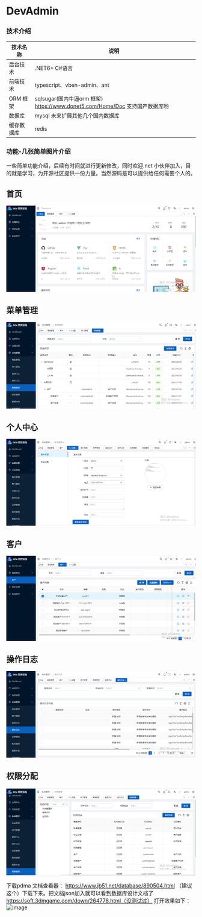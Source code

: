 # DevAdmin
### 技术介绍

| 技术名称   | 说明                                                         |
| ---------- | ------------------------------------------------------------ |
| 后台技术   | .NET6+  C#语言                                               |
| 前端技术   | typescript、vben-admin、ant                                  |
| ORM 框架   | sqlsugar(国内牛逼orm 框架)  https://www.donet5.com/Home/Doc  支持国产数据库哟 |
| 数据库     | mysql 未来扩展其他几个国内数据库                             |
| 缓存数据库 | redis                                                        |

### 功能-几张简单图片介绍

一些简单功能介绍，后续有时间就进行更新修改，同时欢迎.net 小伙伴加入，目的就是学习，为开源社区提供一份力量。当然源码是可以提供给任何需要个人的。

## 首页

![首页](README.assets/%E9%A6%96%E9%A1%B5.png)

## 菜单管理

![菜单](README.assets/%E8%8F%9C%E5%8D%95.png)

## 个人中心

![个人中心](README.assets/%E4%B8%AA%E4%BA%BA%E4%B8%AD%E5%BF%83.png)

## 客户

![合同对方-客户](README.assets/%E5%90%88%E5%90%8C%E5%AF%B9%E6%96%B9-%E5%AE%A2%E6%88%B7.png)

## 操作日志

![操作日志](README.assets/%E6%93%8D%E4%BD%9C%E6%97%A5%E5%BF%97.png)

## 权限分配

![权限分配](README.assets/%E6%9D%83%E9%99%90%E5%88%86%E9%85%8D.png)

下载pdma 文档查看器：
https://www.jb51.net/database/890504.html
（建议这个）下载下来。把文档json加入就可以看到数据库设计文档了
https://soft.3dmgame.com/down/264778.html（没测试过）
打开效果如下：
<img width="2525" height="1338" alt="image" src="https://github.com/user-attachments/assets/3d9a38a7-b440-4893-9d4c-4fabacc87aa3" />

